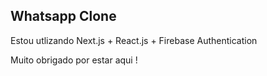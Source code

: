 <h2>Whatsapp Clone</h2>
   
  <p>Estou utlizando Next.js + React.js + Firebase Authentication</p>
  
  
 Muito obrigado por estar aqui !
